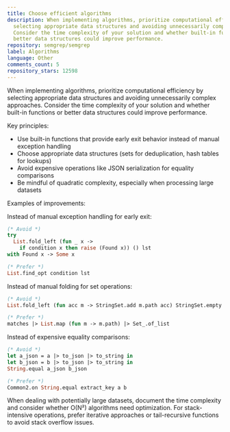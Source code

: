 ```yaml
---
title: Choose efficient algorithms
description: When implementing algorithms, prioritize computational efficiency by
  selecting appropriate data structures and avoiding unnecessarily complex approaches.
  Consider the time complexity of your solution and whether built-in functions or
  better data structures could improve performance.
repository: semgrep/semgrep
label: Algorithms
language: Other
comments_count: 5
repository_stars: 12598
---
```


When implementing algorithms, prioritize computational efficiency by selecting appropriate data structures and avoiding unnecessarily complex approaches. Consider the time complexity of your solution and whether built-in functions or better data structures could improve performance.

Key principles:
- Use built-in functions that provide early exit behavior instead of manual exception handling
- Choose appropriate data structures (sets for deduplication, hash tables for lookups)
- Avoid expensive operations like JSON serialization for equality comparisons
- Be mindful of quadratic complexity, especially when processing large datasets

Examples of improvements:

Instead of manual exception handling for early exit:
```ocaml
(* Avoid *)
try
  List.fold_left (fun _ x -> 
    if condition x then raise (Found x)) () lst
with Found x -> Some x

(* Prefer *)
List.find_opt condition lst
```

Instead of manual folding for set operations:
```ocaml
(* Avoid *)
List.fold_left (fun acc m -> StringSet.add m.path acc) StringSet.empty matches

(* Prefer *)
matches |> List.map (fun m -> m.path) |> Set_.of_list
```

Instead of expensive equality comparisons:
```ocaml
(* Avoid *)
let a_json = a |> to_json |> to_string in
let b_json = b |> to_json |> to_string in
String.equal a_json b_json

(* Prefer *)
Common2.on String.equal extract_key a b
```

When dealing with potentially large datasets, document the time complexity and consider whether O(N²) algorithms need optimization. For stack-intensive operations, prefer iterative approaches or tail-recursive functions to avoid stack overflow issues.
